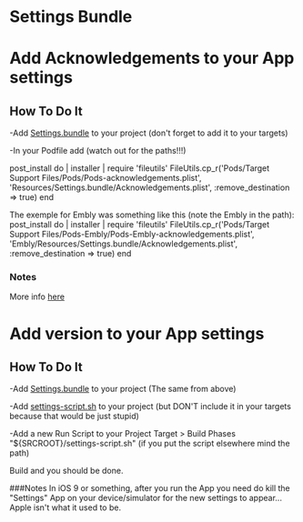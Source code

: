 # Settings Bundle

# Add Acknowledgements to your App settings
## How To Do It
-Add [Settings.bundle](https://github.com/blissapps/SwiftBliss/blob/master/SettingsBundle/Settings.bundle) to your project (don't forget to add it to your targets)

-In your Podfile add (watch out for the paths!!!)

post_install do | installer |
    require 'fileutils'
    FileUtils.cp_r('Pods/Target Support Files/Pods/Pods-acknowledgements.plist', 'Resources/Settings.bundle/Acknowledgements.plist', :remove_destination => true)
end

The exemple for Embly was something like this (note the Embly in the path):
post_install do | installer |
    require 'fileutils'
    FileUtils.cp_r('Pods/Target Support Files/Pods-Embly/Pods-Embly-acknowledgements.plist', 'Embly/Resources/Settings.bundle/Acknowledgements.plist', :remove_destination => true)
end

### Notes
More info [here](https://github.com/CocoaPods/CocoaPods/wiki/Acknowledgements)

# Add version to your App settings
## How To Do It
-Add [Settings.bundle](https://github.com/blissapps/SwiftBliss/blob/master/SettingsBundle/Settings.bundle) to your project (The same from above)

-Add [settings-script.sh](https://github.com/blissapps/SwiftBliss/blob/master/SettingsBundle/settings-script.sh) to your project (but DON'T include it in your targets because that would be just stupid)

-Add a new Run Script to your Project Target > Build Phases "${SRCROOT}/settings-script.sh" (if you put the script elsewhere mind the path)

Build and you should be done.

###Notes
In iOS 9 or something, after you run the App you need do kill the "Settings" App on your device/simulator for the new settings to appear... Apple isn't what it used to be.